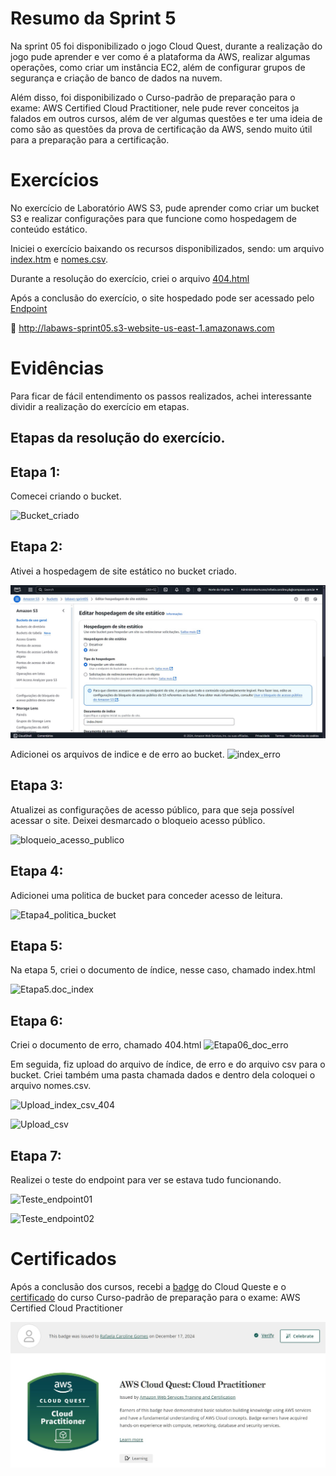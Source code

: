 # Resumo da Sprint 5

Na sprint 05 foi disponibilizado o jogo Cloud Quest, durante a realização do jogo pude aprender e ver como é a plataforma da AWS, realizar algumas operações, como criar um instância EC2, além de configurar grupos de segurança e criação de banco de dados na nuvem.

Além disso, foi disponibilizado o Curso-padrão de preparação para o exame: AWS Certified Cloud Practitioner, nele  pude rever conceitos ja falados em outros cursos, além de   ver algumas questões e ter uma ideia de como são as questões da prova de certificação da AWS, sendo muito útil para a preparação para a certificação.

# Exercícios
No exercício de Laboratório AWS S3, pude aprender como criar um bucket S3 e realizar configurações para que funcione como hospedagem de conteúdo estático.

Iniciei o exercício baixando os recursos disponibilizados, sendo: um arquivo [index.htm](../Sprint%205/Exercícios/index.html) e [nomes.csv](../Sprint%205/Exercícios/nomes.csv).

Durante a resolução do exercício, criei o arquivo [404.html](../Sprint%205/Exercícios/404.html)

Após a conclusão do exercício, o site hospedado pode ser acessado pelo [Endpoint](../Sprint%205/Exercícios/endpoint.txt)

🔎 http://labaws-sprint05.s3-website-us-east-1.amazonaws.com


# Evidências

Para ficar de fácil entendimento os passos realizados, achei interessante dividir a realização do exercício em etapas.

## Etapas da resolução do exercício.

## Etapa 1:

Comecei criando o bucket.

![Bucket_criado](../Sprint%205/Exercícios/Evidencias/Bucket_criado.jpg)

## Etapa 2:

Ativei a hospedagem de site estático no bucket criado.

![Hospedagem_site_estatico](../Sprint%205/Exercícios/Evidencias/Hospedagem_site_estático.jpg)

Adicionei os arquivos de indice e de erro ao bucket.
![index_erro](../Sprint%205/Exercícios/Evidencias/index_erro.jpg)

## Etapa 3:

Atualizei as configurações de acesso público, para que seja possível acessar o site. Deixei desmarcado o bloqueio acesso público.

![bloqueio_acesso_publico](../Sprint%205/Exercícios/Evidencias/Bloqueio_acesso_publico.jpg)

## Etapa 4:

Adicionei uma politica de bucket para conceder acesso de leitura.

![Etapa4_politica_bucket](../Sprint%205/Exercícios/Evidencias/Etapa04_politica_bucket.jpg)

## Etapa 5:

Na etapa 5, criei o documento de índice, nesse caso, chamado index.html

![Etapa5.doc_index](../Sprint%205/Exercícios/Evidencias/Etapa05.doc_index.jpg)

## Etapa 6:

Criei o documento de erro, chamado 404.html
![Etapa06_doc_erro](../Sprint%205/Exercícios/Evidencias/Etapa06_doc_erro.jpg)

Em seguida, fiz upload do arquivo de índice, de erro e do arquivo csv para o bucket. Criei também uma pasta chamada dados e dentro dela coloquei o arquivo nomes.csv.

![Upload_index_csv_404](../Sprint%205/Exercícios/Evidencias/Upload_index_csv_404.jpg)

![Upload_csv](../Sprint%205/Exercícios/Evidencias/Upload_csv.jpg)

## Etapa 7:

Realizei o teste do endpoint para ver se estava tudo funcionando.

![Teste_endpoint01](../Sprint%205/Exercícios/Evidencias/Teste_endpoint01.jpg)

![Teste_endpoint02](../Sprint%205/Exercícios/Evidencias/Teste_enpoint02.jpg)


# Certificados
Após a conclusão dos cursos, recebi a [badge](../Sprint%205/Certificados/Badge_CloudQuest_Rafaela_Gomes.txt) do Cloud Queste e o [certificado](../Sprint%205/Certificados/Rafaela_C_Gomes_Curso_padrao_preparacao_exame.pdf) do curso Curso-padrão de preparação para o exame: AWS Certified Cloud Practitioner 

![badge](../Sprint%205/Certificados/Badge_CloudQuest_Rafaela_Gomes.jpg)